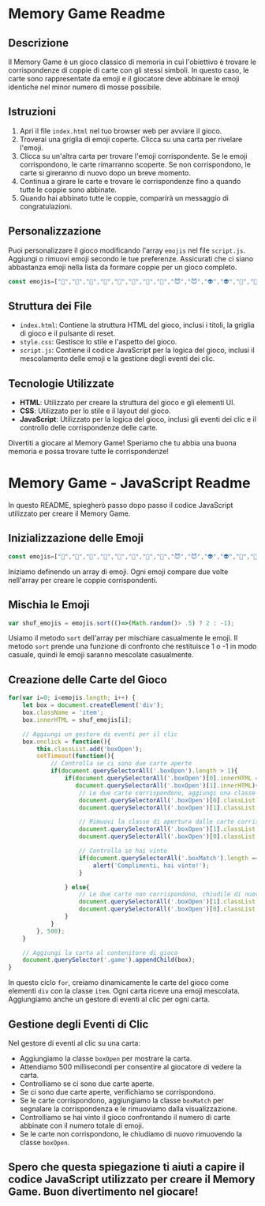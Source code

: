 # Memory Game Readme

## Descrizione
Il Memory Game è un gioco classico di memoria in cui l'obiettivo è trovare le corrispondenze di coppie di carte con gli stessi simboli. In questo caso, le carte sono rappresentate da emoji e il giocatore deve abbinare le emoji identiche nel minor numero di mosse possibile.

## Istruzioni
1. Apri il file `index.html` nel tuo browser web per avviare il gioco.
2. Troverai una griglia di emoji coperte. Clicca su una carta per rivelare l'emoji.
3. Clicca su un'altra carta per trovare l'emoji corrispondente. Se le emoji corrispondono, le carte rimarranno scoperte. Se non corrispondono, le carte si gireranno di nuovo dopo un breve momento.
4. Continua a girare le carte e trovare le corrispondenze fino a quando tutte le coppie sono abbinate.
5. Quando hai abbinato tutte le coppie, comparirà un messaggio di congratulazioni.

## Personalizzazione
Puoi personalizzare il gioco modificando l'array `emojis` nel file `script.js`. Aggiungi o rimuovi emoji secondo le tue preferenze. Assicurati che ci siano abbastanza emoji nella lista da formare coppie per un gioco completo.

```javascript
const emojis=["🎰","🎰","🏇","🏇","🤖","🤖","👻","👻","😈","😈","👽","👽","🤩","🤩","🙃","🙃"];
```

## Struttura dei File
- `index.html`: Contiene la struttura HTML del gioco, inclusi i titoli, la griglia di gioco e il pulsante di reset.
- `style.css`: Gestisce lo stile e l'aspetto del gioco.
- `script.js`: Contiene il codice JavaScript per la logica del gioco, inclusi il mescolamento delle emoji e la gestione degli eventi dei clic.

## Tecnologie Utilizzate
- **HTML**: Utilizzato per creare la struttura del gioco e gli elementi UI.
- **CSS**: Utilizzato per lo stile e il layout del gioco.
- **JavaScript**: Utilizzato per la logica del gioco, inclusi gli eventi dei clic e il controllo delle corrispondenze delle carte.

Divertiti a giocare al Memory Game! Speriamo che tu abbia una buona memoria e possa trovare tutte le corrispondenze!


# Memory Game - JavaScript Readme

In questo README, spiegherò passo dopo passo il codice JavaScript utilizzato per creare il Memory Game.

## Inizializzazione delle Emoji

```javascript
const emojis=["🎰","🎰","🏇","🏇","🤖","🤖","👻","👻","😈","😈","👽","👽","🤩","🤩","🙃","🙃"];
```

Iniziamo definendo un array di emoji. Ogni emoji compare due volte nell'array per creare le coppie corrispondenti.

## Mischia le Emoji

```javascript
var shuf_emojis = emojis.sort(()=>(Math.random()> .5) ? 2 : -1);
```

Usiamo il metodo `sort` dell'array per mischiare casualmente le emoji. Il metodo `sort` prende una funzione di confronto che restituisce 1 o -1 in modo casuale, quindi le emoji saranno mescolate casualmente.

## Creazione delle Carte del Gioco

```javascript
for(var i=0; i<emojis.length; i++) {
    let box = document.createElement('div');
    box.className = 'item';
    box.innerHTML = shuf_emojis[i];

    // Aggiungi un gestore di eventi per il clic
    box.onclick = function(){
        this.classList.add('boxOpen');
        setTimeout(function(){
            // Controlla se ci sono due carte aperte
            if(document.querySelectorAll('.boxOpen').length > 1){
                if(document.querySelectorAll('.boxOpen')[0].innerHTML ==
                   document.querySelectorAll('.boxOpen')[1].innerHTML){
                    // Le due carte corrispondono, aggiungi una classe di corrispondenza
                    document.querySelectorAll('.boxOpen')[0].classList.add('boxMatch');
                    document.querySelectorAll('.boxOpen')[1].classList.add('boxMatch');

                    // Rimuovi la classe di apertura dalle carte corrispondenti
                    document.querySelectorAll('.boxOpen')[1].classList.remove('boxOpen');
                    document.querySelectorAll('.boxOpen')[0].classList.remove('boxOpen');

                    // Controlla se hai vinto
                    if(document.querySelectorAll('.boxMatch').length == emojis.length){
                        alert('Complimenti, hai vinto!');
                    }

                } else{
                    // Le due carte non corrispondono, chiudile di nuovo
                    document.querySelectorAll('.boxOpen')[1].classList.remove('boxOpen');
                    document.querySelectorAll('.boxOpen')[0].classList.remove('boxOpen');
                }
            }
        }, 500);
    }

    // Aggiungi la carta al contenitore di gioco
    document.querySelector('.game').appendChild(box);
}
```

In questo ciclo `for`, creiamo dinamicamente le carte del gioco come elementi `div` con la classe `item`. Ogni carta riceve una emoji mescolata. Aggiungiamo anche un gestore di eventi al clic per ogni carta.

## Gestione degli Eventi di Clic

Nel gestore di eventi al clic su una carta:
- Aggiungiamo la classe `boxOpen` per mostrare la carta.
- Attendiamo 500 millisecondi per consentire al giocatore di vedere la carta.
- Controlliamo se ci sono due carte aperte.
- Se ci sono due carte aperte, verifichiamo se corrispondono.
- Se le carte corrispondono, aggiungiamo la classe `boxMatch` per segnalare la corrispondenza e le rimuoviamo dalla visualizzazione.
- Controlliamo se hai vinto il gioco confrontando il numero di carte abbinate con il numero totale di emoji.
- Se le carte non corrispondono, le chiudiamo di nuovo rimuovendo la classe `boxOpen`.

## Spero che questa spiegazione ti aiuti a capire il codice JavaScript utilizzato per creare il Memory Game. Buon divertimento nel giocare!